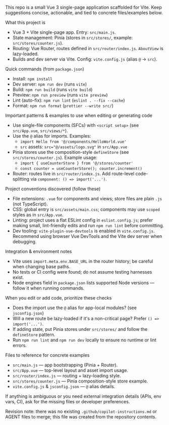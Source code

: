 This repo is a small Vue 3 single-page application scaffolded for Vite.
Keep suggestions concise, actionable, and tied to concrete files/examples below.

What this project is

- Vue 3 + Vite single-page app. Entry: `src/main.js`.
- State management: Pinia (stores in `src/stores/`, example: `src/stores/counter.js`).
- Routing: Vue Router, routes defined in `src/router/index.js`. `AboutView` is lazy-loaded.
- Builds and dev server via Vite. Config: `vite.config.js` (alias `@` -> `src`).

Quick commands (from `package.json`)

- Install: `npm install`
- Dev server: `npm run dev` (runs `vite`)
- Build: `npm run build` (runs `vite build`)
- Preview: `npm run preview` (runs `vite preview`)
- Lint (auto-fix): `npm run lint` (`eslint . --fix --cache`)
- Format: `npm run format` (`prettier --write src/`)

Important patterns & examples to use when editing or generating code

- Use single-file components (SFCs) with `<script setup>` (see `src/App.vue`, `src/views/*`).
- Use the `@` alias for imports. Examples:
  - `import Hello from '@/components/HelloWorld.vue'`
  - `src` assets: `src="@/assets/logo.svg"` in `src/App.vue`
- Pinia stores use the composition-style `defineStore` (see `src/stores/counter.js`). Example usage:
  - `import { useCounterStore } from '@/stores/counter'`
  - `const counter = useCounterStore(); counter.increment()`
- Router: routes live in `src/router/index.js`. Add route-level code-splitting via `component: () => import('...')`.

Project conventions discovered (follow these)

- File extensions: `.vue` for components and views; store files are plain `.js` (not TypeScript).
- CSS: global entry is `src/assets/main.css`; components may use `scoped` styles as in `src/App.vue`.
- Linting: project uses a flat ESLint config in `eslint.config.js`; prefer making small, lint-friendly edits
  and run `npm run lint` before committing.
- Dev tooling: `vite-plugin-vue-devtools` is enabled in `vite.config.js`. Recommend using browser Vue DevTools
  and the Vite dev server when debugging.

Integration & environment notes

- Vite uses `import.meta.env.BASE_URL` in the router history; be careful when changing base paths.
- No tests or CI config were found; do not assume testing harnesses exist.
- Node engines field in `package.json` lists supported Node versions — follow it when running commands.

When you edit or add code, prioritize these checks

- Does the import use the `@` alias for app-local modules? (see `jsconfig.json`)
- Will a new route be lazy-loaded if it's a non-critical page? Prefer `() => import('...')`.
- If adding state, put Pinia stores under `src/stores/` and follow the `defineStore` pattern.
- Run `npm run lint` and `npm run dev` locally to ensure no runtime or lint errors.

Files to reference for concrete examples

- `src/main.js` — app bootstrapping (Pinia + Router).
- `src/App.vue` — top-level layout and asset import usage.
- `src/router/index.js` — routing + lazy-loading style.
- `src/stores/counter.js` — Pinia composition-style store example.
- `vite.config.js` & `jsconfig.json` — `@` alias details.

If anything is ambiguous or you need external integration details (APIs, env vars, CI), ask for the missing files or developer preferences.

Revision note: there was no existing `.github/copilot-instructions.md` or AGENT files to merge; this file was created from the repository contents.
